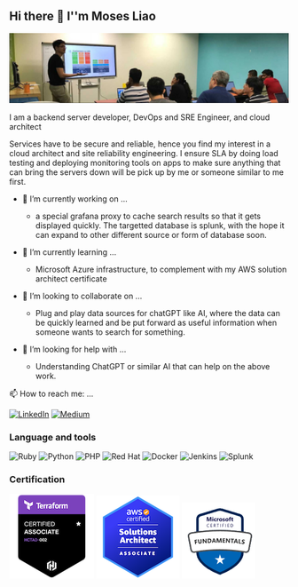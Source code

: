 ## Hi there 👋 I''m Moses Liao

![](img/banner.jpg)

I am a backend server developer, DevOps and SRE Engineer, and cloud architect

Services have to be secure and reliable, hence you find my interest in a cloud architect and site reliability engineering. I ensure SLA by doing load testing and deploying monitoring tools on apps to make sure anything that can bring the servers down will be pick up by me or someone similar to me first.

- 🔭 I’m currently working on ...

    * a special grafana proxy to cache search results so that it gets displayed quickly. The targetted database is splunk, with the hope it can expand to other different source or form of database soon.

- 🌱 I’m currently learning ...
    * Microsoft Azure infrastructure, to complement with my AWS solution architect certificate

- 👯 I’m looking to collaborate on ...
    * Plug and play data sources for chatGPT like AI, where the data can be quickly learned and be put forward as useful information when someone wants to search for something.

- 🤔 I’m looking for help with ...
    * Understanding ChatGPT or similar AI that can help on the above work.

📫 How to reach me: ...

[![LinkedIn](https://img.shields.io/badge/linkedin-%230077B5.svg?style=for-the-badge&logo=linkedin&logoColor=white)](https://www.linkedin.com/in/mosesliao/)
[![Medium](https://img.shields.io/badge/Medium-12100E?style=for-the-badge&logo=medium&logoColor=white)](https://mosesliao.medium.com)
### Language and tools

![Ruby](https://img.shields.io/badge/ruby-%23CC342D.svg?style=for-the-badge&logo=ruby&logoColor=white)
![Python](https://img.shields.io/badge/python-3670A0?style=for-the-badge&logo=python&logoColor=ffdd54)
![PHP](https://img.shields.io/badge/php-%23777BB4.svg?style=for-the-badge&logo=php&logoColor=white)
![Red Hat](https://img.shields.io/badge/Red%20Hat-EE0000?style=for-the-badge&logo=redhat&logoColor=white)
![Docker](https://img.shields.io/badge/docker-%230db7ed.svg?style=for-the-badge&logo=docker&logoColor=white)
![Jenkins](https://img.shields.io/badge/jenkins-%232C5263.svg?style=for-the-badge&logo=jenkins&logoColor=white)
![Splunk](https://img.shields.io/badge/splunk-%23000000.svg?style=for-the-badge&logo=splunk&logoColor=white)
### Certification
[![Terraform](img/hashicorp-certified-terraform-associate-002.png)](https://www.credly.com/badges/45f29b07-b773-45f1-8557-e86101ec4ac0/public_url)
![](img/aws-certified-solutions-architect-associate.png)
[![MS Azure](img/microsoft-certified-fundamentals-badge.png)](https://learn.microsoft.com/api/credentials/share/en-us/mosesliao/D8E16EDC9C521E82?sharingId=BB97645A71B7FE04)

<!--
**mosesliao/mosesliao** is a ✨ _special_ ✨ repository because its `README.md` (this file) appears on your GitHub profile.

Here are some ideas to get you started:

- 🔭 I’m currently working on ...
- 🌱 I’m currently learning ...
- 👯 I’m looking to collaborate on ...
- 🤔 I’m looking for help with ...
- 💬 Ask me about ...
- 📫 How to reach me: ...
- 😄 Pronouns: ...
- ⚡ Fun fact: ...
-->

